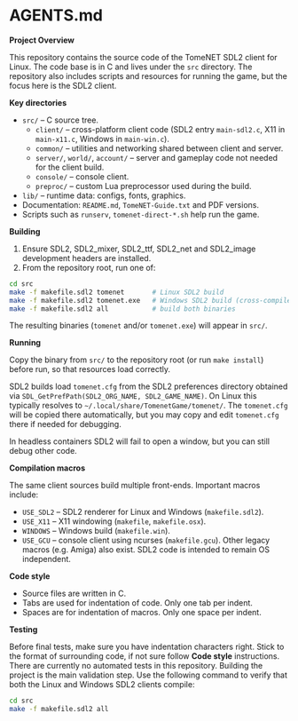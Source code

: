 # AGENTS.md

**Project Overview**

This repository contains the source code of the TomeNET SDL2 client for Linux. The code base is in C and lives under the `src` directory. The repository also includes scripts and resources for running the game, but the focus here is the SDL2 client.

**Key directories**

- `src/` – C source tree.
  - `client/` – cross-platform client code (SDL2 entry `main-sdl2.c`, X11 in `main-x11.c`, Windows in `main-win.c`).
  - `common/` – utilities and networking shared between client and server.
  - `server/`, `world/`, `account/` – server and gameplay code not needed for the client build.
  - `console/` – console client.
  - `preproc/` – custom Lua preprocessor used during the build.
- `lib/` – runtime data: configs, fonts, graphics.
- Documentation: `README.md`, `TomeNET-Guide.txt` and PDF versions.
- Scripts such as `runserv`, `tomenet-direct-*.sh` help run the game.

**Building**

1. Ensure SDL2, SDL2_mixer, SDL2_ttf, SDL2_net and SDL2_image development headers are installed.
2. From the repository root, run one of:

```bash
cd src
make -f makefile.sdl2 tomenet       # Linux SDL2 build
make -f makefile.sdl2 tomenet.exe   # Windows SDL2 build (cross-compile)
make -f makefile.sdl2 all           # build both binaries
```
The resulting binaries (`tomenet` and/or `tomenet.exe`) will appear in `src/`.

**Running**

Copy the binary from `src/` to the repository root (or run `make install`) before run,
so that resources load correctly.

SDL2 builds load `tomenet.cfg` from the SDL2 preferences directory obtained via
`SDL_GetPrefPath(SDL2_ORG_NAME, SDL2_GAME_NAME)`. On Linux this typically
resolves to `~/.local/share/TomenetGame/tomenet/`. The `tomenet.cfg` will be copied there
automatically, but you may copy and edit `tomenet.cfg` there if needed for debugging.

In headless containers SDL2 will fail to open a window, but you can still debug other code.

**Compilation macros**

The same client sources build multiple front-ends. Important macros include:
- `USE_SDL2` – SDL2 renderer for Linux and Windows (`makefile.sdl2`).
- `USE_X11` – X11 windowing (`makefile`, `makefile.osx`).
- `WINDOWS` – Windows build (`makefile.win`).
- `USE_GCU` – console client using ncurses (`makefile.gcu`).
Other legacy macros (e.g. Amiga) also exist. SDL2 code is intended to remain OS independent.

**Code style**

- Source files are written in C.
- Tabs are used for indentation of code. Only one tab per indent.
- Spaces are for indentation of macros. Only one space per indent.

**Testing**

Before final tests, make sure you have indentation characters right. Stick to the format of surrounding code, if not sure follow **Code style** instructions.
There are currently no automated tests in this repository. Building the project is the main validation step.
Use the following command to verify that both the Linux and Windows SDL2 clients compile:

```bash
cd src
make -f makefile.sdl2 all
```

